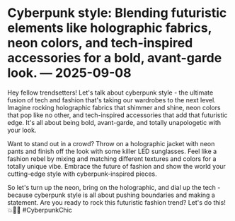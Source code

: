 # Cyberpunk style: Blending futuristic elements like holographic fabrics, neon colors, and tech-inspired accessories for a bold, avant-garde look. — 2025-09-08

Hey fellow trendsetters! Let's talk about cyberpunk style - the ultimate fusion of tech and fashion that's taking our wardrobes to the next level. Imagine rocking holographic fabrics that shimmer and shine, neon colors that pop like no other, and tech-inspired accessories that add that futuristic edge. It's all about being bold, avant-garde, and totally unapologetic with your look.

Want to stand out in a crowd? Throw on a holographic jacket with neon pants and finish off the look with some killer LED sunglasses. Feel like a fashion rebel by mixing and matching different textures and colors for a totally unique vibe. Embrace the future of fashion and show the world your cutting-edge style with cyberpunk-inspired pieces.

So let's turn up the neon, bring on the holographic, and dial up the tech - because cyberpunk style is all about pushing boundaries and making a statement. Are you ready to rock this futuristic fashion trend? Let's do this! 💥🔮🤖 #CyberpunkChic